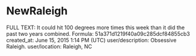 # NewRaleigh

FULL TEXT: It could hit 100 degrees more times this week than it did the past two years combined.
Formula: 51a371d1219f40a09c285dcf84855cb3
created_at: June 15, 2015 1:14 PM (UTC)
user/description: Obsessive Raleigh.
user/location: Raleigh, NC